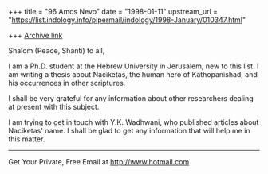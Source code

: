 +++
title = "96 Amos Nevo"
date = "1998-01-11"
upstream_url = "https://list.indology.info/pipermail/indology/1998-January/010347.html"

+++
[Archive link](https://list.indology.info/pipermail/indology/1998-January/010347.html)

Shalom (Peace, Shanti) to all,

I am a Ph.D. student at the Hebrew University in Jerusalem, new to this
list. I am writing a thesis about Naciketas, the human hero of
Kathopanishad, and his occurrences in other scriptures.

I shall be very grateful for any information about other researchers
dealing at present with this subject.

I am trying to get in touch with Y.K. Wadhwani, who published articles
about Naciketas' name. I shall be glad to get any information that will
help me in this matter.

______________________________________________________
Get Your Private, Free Email at http://www.hotmail.com



